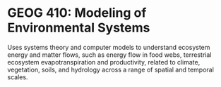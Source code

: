 # GEOG 410: Modeling of Environmental Systems

Uses systems theory and computer models to understand ecosystem energy and matter flows, such as energy flow in food webs, terrestrial ecosystem evapotranspiration and productivity, related to climate, vegetation, soils, and hydrology across a range of spatial and temporal scales.